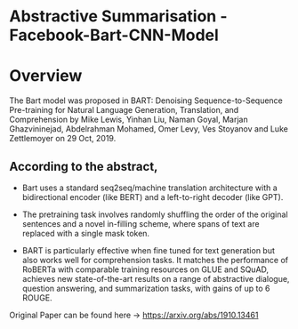 # Abstractive Summarisation - Facebook-Bart-CNN-Model

# Overview
The Bart model was proposed in BART: Denoising Sequence-to-Sequence Pre-training for Natural Language Generation, Translation, and Comprehension by Mike Lewis, Yinhan Liu, Naman Goyal, Marjan Ghazvininejad, Abdelrahman Mohamed, Omer Levy, Ves Stoyanov and Luke Zettlemoyer on 29 Oct, 2019.

## According to the abstract,

* Bart uses a standard seq2seq/machine translation architecture with a bidirectional encoder (like BERT) and a left-to-right decoder (like GPT).

* The pretraining task involves randomly shuffling the order of the original sentences and a novel in-filling scheme, where spans of text are replaced with a single mask token.

* BART is particularly effective when fine tuned for text generation but also works well for comprehension tasks. It matches the performance of RoBERTa with comparable training resources on GLUE and SQuAD, achieves new state-of-the-art results on a range of abstractive dialogue, question answering, and summarization tasks, with gains of up to 6 ROUGE.

Original Paper can be found here -> https://arxiv.org/abs/1910.13461
